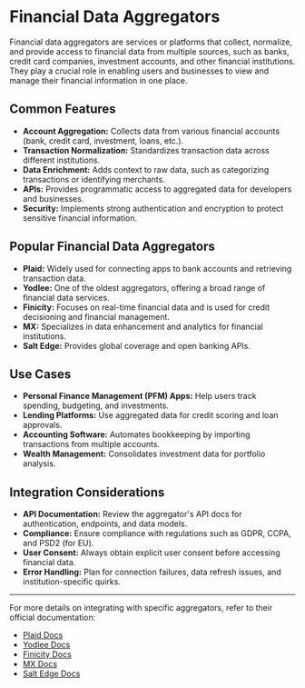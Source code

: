 # Financial Data Aggregators

Financial data aggregators are services or platforms that collect, normalize, and provide access to financial data from multiple sources, such as banks, credit card companies, investment accounts, and other financial institutions. They play a crucial role in enabling users and businesses to view and manage their financial information in one place.

## Common Features
- **Account Aggregation:** Collects data from various financial accounts (bank, credit card, investment, loans, etc.).
- **Transaction Normalization:** Standardizes transaction data across different institutions.
- **Data Enrichment:** Adds context to raw data, such as categorizing transactions or identifying merchants.
- **APIs:** Provides programmatic access to aggregated data for developers and businesses.
- **Security:** Implements strong authentication and encryption to protect sensitive financial information.

## Popular Financial Data Aggregators
- **Plaid:** Widely used for connecting apps to bank accounts and retrieving transaction data.
- **Yodlee:** One of the oldest aggregators, offering a broad range of financial data services.
- **Finicity:** Focuses on real-time financial data and is used for credit decisioning and financial management.
- **MX:** Specializes in data enhancement and analytics for financial institutions.
- **Salt Edge:** Provides global coverage and open banking APIs.

## Use Cases
- **Personal Finance Management (PFM) Apps:** Help users track spending, budgeting, and investments.
- **Lending Platforms:** Use aggregated data for credit scoring and loan approvals.
- **Accounting Software:** Automates bookkeeping by importing transactions from multiple accounts.
- **Wealth Management:** Consolidates investment data for portfolio analysis.

## Integration Considerations
- **API Documentation:** Review the aggregator's API docs for authentication, endpoints, and data models.
- **Compliance:** Ensure compliance with regulations such as GDPR, CCPA, and PSD2 (for EU).
- **User Consent:** Always obtain explicit user consent before accessing financial data.
- **Error Handling:** Plan for connection failures, data refresh issues, and institution-specific quirks.

---

For more details on integrating with specific aggregators, refer to their official documentation:
- [Plaid Docs](https://plaid.com/docs/)
- [Yodlee Docs](https://developer.yodlee.com/docs/)
- [Finicity Docs](https://developer.finicity.com/)
- [MX Docs](https://www.mx.com/products/api/)
- [Salt Edge Docs](https://docs.saltedge.com/)
